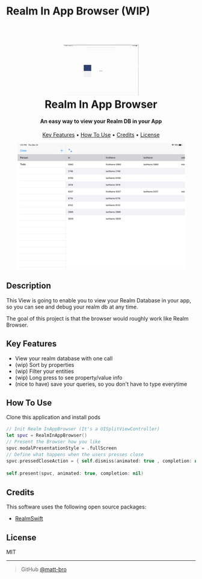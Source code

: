# Realm In App Browser (WIP)

<h1 align="center">
  <br>
  <img src="https://raw.githubusercontent.com/matt-bro/RealmInAppBrowser/main/readme-assets/example.gif" alt="App Icon" width="200">
  <br>
  Realm In App Browser
  <br>
</h1>

<h4 align="center"> An easy way to view your Realm DB in your App</h4>

<p align="center">
  <a href="#key-features">Key Features</a> •
  <a href="#how-to-use">How To Use</a> •
  <a href="#credits">Credits</a> •
  <a href="#license">License</a>
</p>
<p align="center">
<img src="https://raw.githubusercontent.com/matt-bro/RealmInAppBrowser/main/readme-assets/screenshot.png" width="445" height="334">
</p>

## Description


This View is going to enable you to view your Realm Database in your app,
so you can see and debug your realm db at any time.

The goal of this project is that the browser would roughly work like Realm Browser.

## Key Features

* View your realm database with one call
* (wip) Sort by properties
* (wip) Filter your entities 
* (wip) Long press to see property/value info
* (nice to have) save your queries, so you don't have to type everytime

## How To Use

Clone this application and install pods

```swift
// Init Realm InAppBrowser (It's a UISplitViewController)
let spvc = RealmInAppBrowser()
// Present the Browser how you like
spvc.modalPresentationStyle = .fullScreen
// Define what happens when the users presses close
spvc.pressedCloseAction = { self.dismiss(animated: true , completion: nil) }

self.present(spvc, animated: true, completion: nil)

```

## Credits

This software uses the following open source packages:

- [RealmSwift](https://github.com/RxSwiftCommunity/RxRealm)

## License

MIT

---

> GitHub [@matt-bro](https://github.com/matt-bro) 
